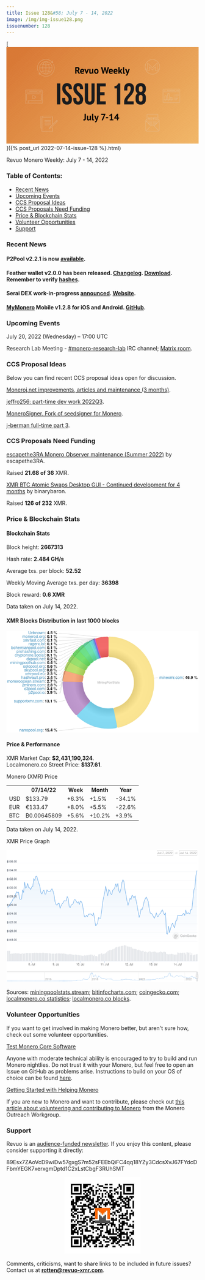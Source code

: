 ```yaml
---
title: Issue 128&#58; July 7 - 14, 2022
image: /img/img-issue128.png
issuenumber: 128
---
```

[<img src="/img/img-issue128.png" alt="Revuo Monero Weekly #128 Slide" class="img-lead">]({% post_url 2022-07-14-issue-128 %}.html)

<p class="text-lead">Revuo Monero Weekly: July 7 - 14, 2022</p>
<!--more-->

<h3>Table of Contents:</h3>
<ul class="contents">
    <li><a href="#news">Recent News</a></li>
    <li><a href="#events">Upcoming Events</a></li>
    <li><a href="#ideas">CCS Proposal Ideas</a></li>
    <li><a href="#proposals">CCS Proposals Need Funding</a></li>
    <li><a href="#stats">Price & Blockchain Stats</a></li>
    <li><a href="#volunteer">Volunteer Opportunities</a></li>
    <li><a href="#support">Support</a></li>
</ul>

<h3 id="news">Recent News</h3>

<div class="newsbyte">
    <h4>P2Pool v2.2.1 is now <a href="https://github.com/SChernykh/p2pool/releases/tag/v2.2.1" target="_blank">available</a>.</h4>
</div>

<div class="newsbyte">
    <h4>Feather wallet v2.0.0 has been released. <a href="https://teddit.adminforge.de/r/FeatherWallet/comments/vuimi4/feather_wallet_200_released/" target="_blank">Changelog</a>. <a href="https://featherwallet.org/download/" target="_blank">Download</a>. Remember to verify <a href="https://featherwallet.org/files/releases/hashes-2.0.0.txt" target="_blank">hashes</a>.</h4>
</div>

<div class="newsbyte">
    <h4>Serai DEX work-in-progress <a href="https://teddit.adminforge.de/r/Monero/comments/vudljh/announcing_serai_a_new_dex_for_monero_bitcoin_and/" target="_blank">announced</a>. <a href="https://serai.exchange/" target="_blank">Website</a>.</h4>
</div>

<div class="newsbyte">
    <h4><a href="https://mymonero.com/" target="_blank">MyMonero</a> Mobile v1.2.8 for iOS and Android. <a href="https://github.com/mymonero/mymonero-mobile/releases/tag/v1.2.8" target="_blank">GitHub</a>.</h4>
</div>

<h3 id="events">Upcoming Events</h3>

<div class="event">
    <p class="date" markdown="1">July 20, 2022 (Wednesday) – 17:00 UTC</p>
    <p markdown="1">Research Lab Meeting - <a href="irc://irc.libera.chat/#monero-research-lab" target="_blank">#monero-research-lab</a> IRC channel; <a href="https://matrix.to/#/#monero-research-lab:monero.social" target="_blank">Matrix room</a>.</p>
</div>

<h3 id="ideas">CCS Proposal Ideas</h3>

<p>Below you can find recent CCS proposal ideas open for discussion.</p>

<div class="proposal">
<p><a href="https://repo.getmonero.org/monero-project/ccs-proposals/-/merge_requests/318" target="_blank">Moneroj.net improvements, articles and maintenance (3 months)</a>.</p>
</div>

<div class="proposal">
<p><a href="https://repo.getmonero.org/monero-project/ccs-proposals/-/merge_requests/319" target="_blank">jeffro256: part-time dev work 2022Q3</a>.</p>
</div>

<div class="proposal">
<p><a href="https://repo.getmonero.org/monero-project/ccs-proposals/-/merge_requests/323" target="_blank">MoneroSigner. Fork of seedsigner for Monero</a>.</p>
</div>

<div class="proposal">
<p><a href="https://repo.getmonero.org/monero-project/ccs-proposals/-/merge_requests/330" target="_blank">j-berman full-time part 3</a>.</p>
</div>

<h3 id="proposals">CCS Proposals Need Funding</h3>

<div class="proposal">
    <p><a href="https://ccs.getmonero.org/proposals/escapethe3ra-monero-observer-maintenance-summer-2022.html" target="_blank">escapethe3RA Monero Observer maintenance (Summer 2022)</a> by escapethe3RA.</p>
    <p>Raised <b>21.68 of 36</b> XMR.</p>
</div>

<div class="proposal">
    <p><a href="https://ccs.getmonero.org/proposals/unstoppableswap-gui-2.html" target="_blank">XMR BTC Atomic Swaps Desktop GUI - Continued development for 4 months</a> by binarybaron.</p>
    <p>Raised <b>126 of 232</b> XMR.</p>
</div>

<h3 id="stats">Price & Blockchain Stats</h3>

<h4 class="stat">Blockchain Stats</h4>

<div class="bcstats">
    <p>Block height: <b>2667313</b></p>
    <p>Hash rate: <b>2.484 GH/s</b></p>
    <p>Average txs. per block: <b>52.52</b></p>
    <p>Weekly Moving Average txs. per day: <b>36398</b></p>
    <p>Block reward: <b>0.6 XMR</b></p>
</div>
<p class="note">Data taken on July 14, 2022.</p>

<h4 class="stat">XMR Blocks Distribution in last 1000 blocks</h4>
<p><img src="/img/hashrate-pool-distribution-0714.png" alt="Hashrate Pool Distribution Pie Chart"/></p>

<h4 class="stat" id="price-stat">Price & Performance</h4>

<div class="price-intro">XMR Market Cap: <b>$2,431,190,324</b>.<br/>Localmonero.co Street Price: <b>$137.61</b>.</div>

<p class="table-title">Monero (XMR) Price</p>
<table class="price-table">
  <tr class="row1">
    <th></th>
    <th>07/14/22</th>
    <th>Week</th>
    <th>Month</th>
    <th>Year</th>
  </tr>
  <tr>
    <td data-th="XMR to">USD</td>
    <td data-th="07/14/22">$133.79</td>
    <td data-th="Week" class="green">+6.3%</td>
    <td data-th="Month" class="green">+1.5%</td>
    <td data-th="Year" class="red">-34.1%</td>
  </tr>
  <tr class="row3">
    <td data-th="XMR to">EUR</td>
    <td data-th="07/14/22">€133.47</td>
    <td data-th="Week" class="green">+8.0%</td>
    <td data-th="Month" class="green">+5.5%</td>
    <td data-th="Year" class="red">-22.6%</td>
  </tr>
  <tr>
    <td data-th="XMR to">BTC</td>
    <td data-th="07/14/22">₿0.00645809</td>
    <td data-th="Week" class="green">+5.6%</td>
    <td data-th="Month" class="green">+10.2%</td>
    <td data-th="Year" class="green">+3.9%</td>
  </tr>
</table>
<p class="note">Data taken on July 14, 2022.</p>

<p class="table-title">XMR Price Graph</p>

![XMR Price Graph 07/07/22-07/14/22](/img/weekly-chart-0714.png "XMR Price Graph 07/07/22-07/14/22")

Sources: <a href="https://miningpoolstats.stream/monero" target="_blank">miningpoolstats.stream</a>; <a href="https://bitinfocharts.com/monero/" target="_blank">bitinfocharts.com</a>; <a href="https://www.coingecko.com/en/coins/monero" target="_blank">coingecko.com</a>; <a href="https://localmonero.co/statistics" target="_blank">localmonero.co statistics</a>; <a href="https://localmonero.co/blocks" target="_blank">localmonero.co blocks</a>.

<h3 id="volunteer">Volunteer Opportunities</h3>

<p>If you want to get involved in making Monero better, but aren't sure how, check out some volunteer opportunities.</p>

<div class="newsbyte">
    <p class="date"><a href="https://github.com/monero-project/monero" target="_blank">Test Monero Core Software</a></p>
    <p>Anyone with moderate technical ability is encouraged to try to build and run Monero nightlies. Do not trust it with your Monero, but feel free to open an Issue on GitHub as problems arise. Instructions to build on your OS of choice can be found <a href="https://github.com/monero-project/monero#compiling-monero-from-source" target="_blank">here</a>. </p>
</div>

<div class="newsbyte">
    <p class="date"><a href="https://github.com/monero-project/monero" target="_blank">Getting Started with Helping Monero</a></p>
    <p>If you are new to Monero and want to contribute, please check out <a href="https://www.monerooutreach.org/stories/getting-started-helping-monero.php" target="_blank">this article about volunteering and contributing to Monero</a> from the Monero Outreach Workgroup. </p>
</div>

<h3 id="support">Support</h3>

<p markdown="1">Revuo is an <a href="https://revuo-xmr.com/support/">audience-funded newsletter</a>. If you enjoy this content, please consider supporting it directly:</p>

<p class="address" markdown="1">89Esx7ZAoVcD9wiDw57gxgS7m52sFEEbQiFC4qq18YZy3CdcsXvJ67FYdcDFbmYEGK7xerxgmDptd1C2xLstCbgF3RUhSMT</p>

<p><center><a href="monero:89Esx7ZAoVcD9wiDw57gxgS7m52sFEEbQiFC4qq18YZy3CdcsXvJ67FYdcDFbmYEGK7xerxgmDptd1C2xLstCbgF3RUhSMT" class="qr"><img src="/img/donate-monero.jpg" style="max-width: 200px;"/></a></center></p>

Comments, criticisms, want to share links to be included in future issues? Contact us at **rotten@revuo-xmr.com**.
